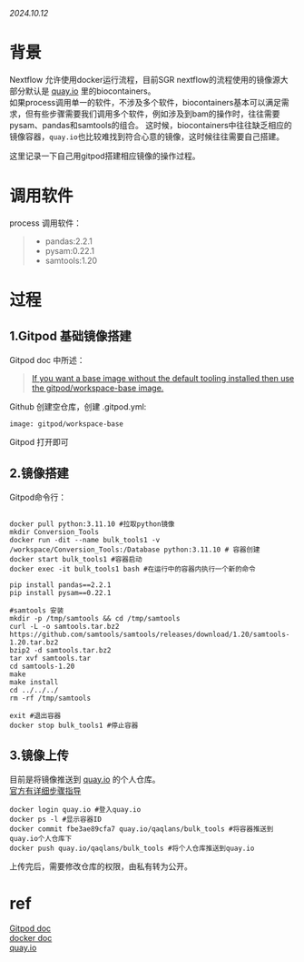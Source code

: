 *2024.10.12*

# 背景
Nextflow 允许使用docker运行流程，目前SGR nextflow的流程使用的镜像源大部分默认是 [quay.io](https://quay.io/) 里的biocontainers。  
如果process调用单一的软件，不涉及多个软件，biocontainers基本可以满足需求，但有些步骤需要我们调用多个软件，例如涉及到bam的操作时，往往需要 pysam、pandas和samtools的组合。
这时候，biocontainers中往往缺乏相应的镜像容器，`quay.io`也比较难找到符合心意的镜像，这时候往往需要自己搭建。

这里记录一下自己用gitpod搭建相应镜像的操作过程。  

# 调用软件
process 调用软件：
> - pandas:2.2.1  
> - pysam:0.22.1
> - samtools:1.20

# 过程
## 1.Gitpod 基础镜像搭建
Gitpod doc 中所述：
> [If you want a base image without the default tooling installed then use the gitpod/workspace-base image.](https://www.gitpod.io/docs/configure/workspaces/workspace-image)

Github 创建空仓库，创建 .gitpod.yml:
```
image: gitpod/workspace-base
```

Gitpod 打开即可

## 2.镜像搭建
Gitpod命令行：

```

docker pull python:3.11.10 #拉取python镜像  
mkdir Conversion_Tools  
docker run -dit --name bulk_tools1 -v /workspace/Conversion_Tools:/Database python:3.11.10 # 容器创建  
docker start bulk_tools1 #容器启动  
docker exec -it bulk_tools1 bash #在运行中的容器内执行一个新的命令  

pip install pandas==2.2.1  
pip install pysam==0.22.1  

#samtools 安装  
mkdir -p /tmp/samtools && cd /tmp/samtools  
curl -L -o samtools.tar.bz2 https://github.com/samtools/samtools/releases/download/1.20/samtools-1.20.tar.bz2  
bzip2 -d samtools.tar.bz2  
tar xvf samtools.tar  
cd samtools-1.20  
make  
make install  
cd ../../../  
rm -rf /tmp/samtools  

exit #退出容器   
docker stop bulk_tools1 #停止容器  

```

## 3.镜像上传
目前是将镜像推送到 [quay.io](https://quay.io/) 的个人仓库。   
[官方有详细步骤指导](https://quay.io/tutorial/)  

```
docker login quay.io #登入quay.io  
docker ps -l #显示容器ID  
docker commit fbe3ae89cfa7 quay.io/qaqlans/bulk_tools #将容器推送到quay.io个人仓库下  
docker push quay.io/qaqlans/bulk_tools #将个人仓库推送到quay.io  
```

上传完后，需要修改仓库的权限，由私有转为公开。

# ref
[Gitpod doc](https://www.gitpod.io/docs/configure/workspaces/workspace-image)  
[docker doc](https://docs.docker.com/reference/)  
[quay.io](https://quay.io/)  
